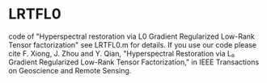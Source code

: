 # LRTFL0
code of "Hyperspectral restoration via L0 Gradient Regularized Low-Rank Tensor factorization"
see LRTFL0.m for details.
If you use our code please cite 
F. Xiong, J. Zhou and Y. Qian, "Hyperspectral Restoration via L₀ Gradient Regularized Low-Rank Tensor Factorization," in IEEE Transactions on Geoscience and Remote Sensing.
